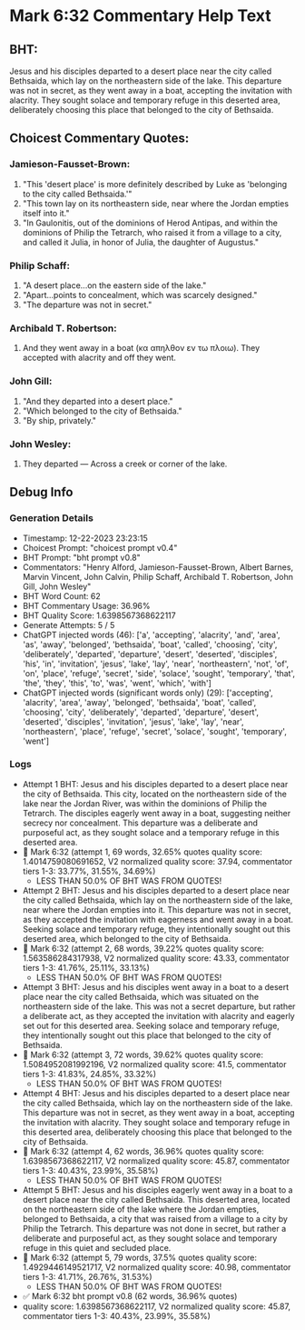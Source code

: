 # Mark 6:32 Commentary Help Text

## BHT:
Jesus and his disciples departed to a desert place near the city called Bethsaida, which lay on the northeastern side of the lake. This departure was not in secret, as they went away in a boat, accepting the invitation with alacrity. They sought solace and temporary refuge in this deserted area, deliberately choosing this place that belonged to the city of Bethsaida.

## Choicest Commentary Quotes:
### Jamieson-Fausset-Brown:
1. "This 'desert place' is more definitely described by Luke as 'belonging to the city called Bethsaida.'"
2. "This town lay on its northeastern side, near where the Jordan empties itself into it."
3. "In Gaulonitis, out of the dominions of Herod Antipas, and within the dominions of Philip the Tetrarch, who raised it from a village to a city, and called it Julia, in honor of Julia, the daughter of Augustus."

### Philip Schaff:
1. "A desert place...on the eastern side of the lake." 
2. "Apart...points to concealment, which was scarcely designed."
3. "The departure was not in secret."

### Archibald T. Robertson:
1.  And they went away in a boat (κα απηλθον εν τω πλοιω). They accepted with alacrity and off they went. 


### John Gill:
1. "And they departed into a desert place." 
2. "Which belonged to the city of Bethsaida."
3. "By ship, privately."

### John Wesley:
1. They departed — Across a creek or corner of the lake.



## Debug Info
### Generation Details
- Timestamp: 12-22-2023 23:23:15
- Choicest Prompt: "choicest prompt v0.4"
- BHT Prompt: "bht prompt v0.8"
- Commentators: "Henry Alford, Jamieson-Fausset-Brown, Albert Barnes, Marvin Vincent, John Calvin, Philip Schaff, Archibald T. Robertson, John Gill, John Wesley"
- BHT Word Count: 62
- BHT Commentary Usage: 36.96%
- BHT Quality Score: 1.6398567368622117
- Generate Attempts: 5 / 5
- ChatGPT injected words (46):
	['a', 'accepting', 'alacrity', 'and', 'area', 'as', 'away', 'belonged', 'bethsaida', 'boat', 'called', 'choosing', 'city', 'deliberately', 'departed', 'departure', 'desert', 'deserted', 'disciples', 'his', 'in', 'invitation', 'jesus', 'lake', 'lay', 'near', 'northeastern', 'not', 'of', 'on', 'place', 'refuge', 'secret', 'side', 'solace', 'sought', 'temporary', 'that', 'the', 'they', 'this', 'to', 'was', 'went', 'which', 'with']
- ChatGPT injected words (significant words only) (29):
	['accepting', 'alacrity', 'area', 'away', 'belonged', 'bethsaida', 'boat', 'called', 'choosing', 'city', 'deliberately', 'departed', 'departure', 'desert', 'deserted', 'disciples', 'invitation', 'jesus', 'lake', 'lay', 'near', 'northeastern', 'place', 'refuge', 'secret', 'solace', 'sought', 'temporary', 'went']

### Logs
- Attempt 1 BHT: Jesus and his disciples departed to a desert place near the city of Bethsaida. This city, located on the northeastern side of the lake near the Jordan River, was within the dominions of Philip the Tetrarch. The disciples eagerly went away in a boat, suggesting neither secrecy nor concealment. This departure was a deliberate and purposeful act, as they sought solace and a temporary refuge in this deserted area.
- 🔄 Mark 6:32 (attempt 1, 69 words, 32.65% quotes quality score: 1.4014759080691652, V2 normalized quality score: 37.94, commentator tiers 1-3: 33.77%, 31.55%, 34.69%) 
	- LESS THAN 50.0% OF BHT WAS FROM QUOTES!
- Attempt 2 BHT: Jesus and his disciples departed to a desert place near the city called Bethsaida, which lay on the northeastern side of the lake, near where the Jordan empties into it. This departure was not in secret, as they accepted the invitation with eagerness and went away in a boat. Seeking solace and temporary refuge, they intentionally sought out this deserted area, which belonged to the city of Bethsaida.
- 🔄 Mark 6:32 (attempt 2, 68 words, 39.22% quotes quality score: 1.563586284317938, V2 normalized quality score: 43.33, commentator tiers 1-3: 41.76%, 25.11%, 33.13%) 
	- LESS THAN 50.0% OF BHT WAS FROM QUOTES!
- Attempt 3 BHT: Jesus and his disciples went away in a boat to a desert place near the city called Bethsaida, which was situated on the northeastern side of the lake. This was not a secret departure, but rather a deliberate act, as they accepted the invitation with alacrity and eagerly set out for this deserted area. Seeking solace and temporary refuge, they intentionally sought out this place that belonged to the city of Bethsaida.
- 🔄 Mark 6:32 (attempt 3, 72 words, 39.62% quotes quality score: 1.5084952081992196, V2 normalized quality score: 41.5, commentator tiers 1-3: 41.83%, 24.85%, 33.32%) 
	- LESS THAN 50.0% OF BHT WAS FROM QUOTES!
- Attempt 4 BHT: Jesus and his disciples departed to a desert place near the city called Bethsaida, which lay on the northeastern side of the lake. This departure was not in secret, as they went away in a boat, accepting the invitation with alacrity. They sought solace and temporary refuge in this deserted area, deliberately choosing this place that belonged to the city of Bethsaida.
- 🔄 Mark 6:32 (attempt 4, 62 words, 36.96% quotes quality score: 1.6398567368622117, V2 normalized quality score: 45.87, commentator tiers 1-3: 40.43%, 23.99%, 35.58%) 
	- LESS THAN 50.0% OF BHT WAS FROM QUOTES!
- Attempt 5 BHT: Jesus and his disciples eagerly went away in a boat to a desert place near the city called Bethsaida. This deserted area, located on the northeastern side of the lake where the Jordan empties, belonged to Bethsaida, a city that was raised from a village to a city by Philip the Tetrarch. This departure was not done in secret, but rather a deliberate and purposeful act, as they sought solace and temporary refuge in this quiet and secluded place.
- 🔄 Mark 6:32 (attempt 5, 79 words, 37.5% quotes quality score: 1.4929446149521717, V2 normalized quality score: 40.98, commentator tiers 1-3: 41.71%, 26.76%, 31.53%) 
	- LESS THAN 50.0% OF BHT WAS FROM QUOTES!
- ✅ Mark 6:32 bht prompt v0.8 (62 words, 36.96% quotes)
- quality score: 1.6398567368622117, V2 normalized quality score: 45.87, commentator tiers 1-3: 40.43%, 23.99%, 35.58%)